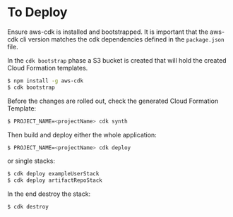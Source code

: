 # To Deploy

Ensure aws-cdk is installed and bootstrapped. It is important that the aws-cdk cli version matches the cdk dependencies
defined in the `package.json` file. 

In the `cdk bootstrap` phase a S3 bucket is created that will hold the created Cloud Formation templates. 

```bash
$ npm install -g aws-cdk
$ cdk bootstrap
```

Before the changes are rolled out, check the generated Cloud Formation Template: 

```bash
$ PROJECT_NAME=<projectName> cdk synth
```

Then build and deploy either the whole application:

```bash
$ PROJECT_NAME=<projectName> cdk deploy
```

or single stacks:

```bash
$ cdk deploy exampleUserStack
$ cdk deploy artifactRepoStack
```

In the end destroy the stack:

```bash
$ cdk destroy
```
